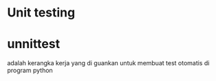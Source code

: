 # Unit testing


# unnittest
adalah kerangka kerja yang di guankan untuk membuat test otomatis di program python

